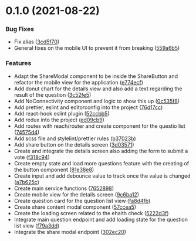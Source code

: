 # 0.1.0 (2021-08-22)

### Bug Fixes

- Fix alias ([3cd5f70](https://github.com/marinastavares/bliss-application/commit/3cd5f702fb2cda891ad170b54d74893f386f893d))
- General fixes on the mobile UI to prevent it from breaking ([559a6b5](https://github.com/marinastavares/bliss-application/commit/559a6b5c56187266c1fe4359489d0e2310ac2022))

### Features

- Adapt the ShareModal component to be inside the ShareButton and refactor the mobile view for the application ([e774ecf](https://github.com/marinastavares/bliss-application/commit/e774ecf086ee3a9a54a9d7cd0ba200680a06e025))
- Add donut chart for the details view and also add a text regarding the result of the question ([3c52fe5](https://github.com/marinastavares/bliss-application/commit/3c52fe5694e96eb007c919250c9e65fdc3892a60))
- Add NoConnectivity component and logic to show this up ([0c535f8](https://github.com/marinastavares/bliss-application/commit/0c535f846f1715d2d4c7fbf6916d6935c82a9aa4))
- Add prettier, eslint and editorconfig into the project ([76d17cc](https://github.com/marinastavares/bliss-application/commit/76d17cc1f0efd7ccca8c2d9965032a4c3d73c6a9))
- Add react-hook eslint plugin ([52ccbb5](https://github.com/marinastavares/bliss-application/commit/52ccbb50a6215dee27470b3f6a421238791ce8c7))
- Add redux into the project ([ed09cb9](https://github.com/marinastavares/bliss-application/commit/ed09cb91922eeff2c1110a4d5002853f4c03830e))
- Add routes with reach/router and create component for the questio list ([74575d4](https://github.com/marinastavares/bliss-application/commit/74575d4374117414f43ebefba73c09a708fed511))
- Add scss file and stylelint/prettier rules ([b37023b](https://github.com/marinastavares/bliss-application/commit/b37023ba2d37d5aec1b9994e3f72460add2687fc))
- Add share button on the details screen ([3d03571](https://github.com/marinastavares/bliss-application/commit/3d03571a41745df8e02647387a78a567b5ae38a7))
- Create and integrate the details screen also adding the form to submit a vote ([f318c94](https://github.com/marinastavares/bliss-application/commit/f318c940ccbeac08f79242724b0d6bd9935ac544))
- Create empty state and load more questions feature with the creating of the button component ([81e38e8](https://github.com/marinastavares/bliss-application/commit/81e38e840659503ec4a48580c3c2bd7fbd4eb173))
- Create input and add debounce value to track once the value is changed ([a7b625c](https://github.com/marinastavares/bliss-application/commit/a7b625c3d4ac07e27f7c72e8874e0c2b5582f023))
- Create main service functions ([7652898](https://github.com/marinastavares/bliss-application/commit/7652898ead2aebfc332e082d7e00631224b66b3f))
- Create mobile view for the details screen ([9c6ba12](https://github.com/marinastavares/bliss-application/commit/9c6ba12f7823591a96aa62a9a26b150dd9bb14b7))
- Create question card for the question list view ([fa8d4fb](https://github.com/marinastavares/bliss-application/commit/fa8d4fb6421052ffe17bfdc715a2d2aee0ad6a81))
- Create share content modal component ([57ccea5](https://github.com/marinastavares/bliss-application/commit/57ccea51f13054b4f75eefd5fe0f063a87ae34a2))
- Create the loading screen related to the ehalth check ([5222d3f](https://github.com/marinastavares/bliss-application/commit/5222d3f6bd4f44b0d45cd9173aa1b7505ec3d947))
- Integrate main question endpoint and add loading state for the question list view ([f79a3dd](https://github.com/marinastavares/bliss-application/commit/f79a3dd51cc74312086fbb638afca4b2c22a1ed8))
- Integrate the share modal endpoint ([302ec20](https://github.com/marinastavares/bliss-application/commit/302ec2011976ed6a8ecd539cf65272a2fdac6cd4))
